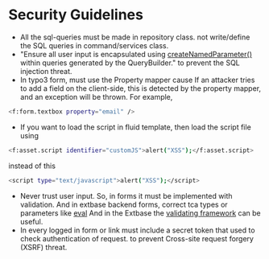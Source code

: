 # Security Guidelines

* All the sql-queries must be made in repository class. not write/define the SQL queries in command/services class.
* "Ensure all user input is encapsulated using [createNamedParameter()](https://github.com/nitsan-technologies/ns_t3dev/blob/0cbf23b889bb524835989dda8e0f1d8578fcff84/Classes/Domain/Repository/ProductAreaRepository.php#L32) within queries generated by the QueryBuilder." to prevent the SQL injection threat.
* In typo3 form, must use the Property mapper cause  If an attacker tries to add a field on the client-side, this is detected by the property mapper, and an exception will be thrown. For example,
```sh
<f:form.textbox property="email" />
```

* If you want to load the script in fluid template, then load the script file using
```sh
<f:asset.script identifier="customJS">alert("XSS");</f:asset.script>
```
instead of this
```sh
<script type="text/javascript">alert("XSS");</script>
```
* Never trust user input. So, in forms it must be implemented with validation. And in extbase backend forms, correct tca types or parameters like [eval](https://docs.typo3.org/m/typo3/reference-tca/11.5/en-us/ColumnsConfig/Type/Input/Properties/Eval.html#columns-input-properties-eval) And in the Extbase the [validating framework](https://docs.typo3.org/m/typo3/reference-coreapi/11.5/en-us/ExtensionArchitecture/Extbase/Reference/Validation.html#extbase-validation) can be useful.
* In every logged in form or link must include a secret token that used to check authentication of request. to prevent Cross-site request forgery (XSRF) threat.

